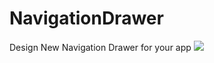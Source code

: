 # NavigationDrawer
Design New Navigation Drawer for your app
<img src="https://github.com/GAjay/NavigationDrawer/blob/master/demo.gif"/>
